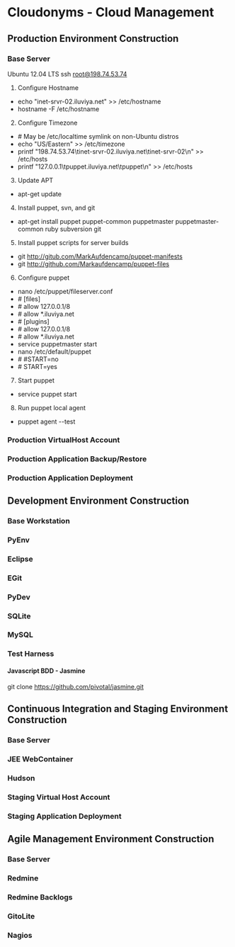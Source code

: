 # Cloudonyms - Cloud Management
## Production Environment Construction
### Base Server
Ubuntu 12.04 LTS
ssh root@198.74.53.74

1. Configure Hostname
*	echo "inet-srvr-02.iluviya.net" >> /etc/hostname
*	hostname -F /etc/hostname

2. Configure Timezone
*	\# May be /etc/localtime symlink on non-Ubuntu distros
*	echo "US/Eastern" >> /etc/timezone
*	printf "198.74.53.74\tinet-srvr-02.iluviya.net\tinet-srvr-02\n" >> /etc/hosts
*	printf "127.0.0.1\tpuppet.iluviya.net\tpuppet\n"	>> /etc/hosts

3. Update APT
*	apt-get update

4. Install puppet, svn, and git
*	apt-get install puppet puppet-common puppetmaster puppetmaster-common ruby subversion git

5. Install puppet scripts for server builds
*	git http://gitub.com/MarkAufdencamp/puppet-manifests
*	git http://github.com/Markaufdencamp/puppet-files

6. Configure puppet
*	nano /etc/puppet/fileserver.conf
*	\#	[files]
*	\#	allow 127.0.0.1/8
*	\#	allow *.iluviya.net
*	\#	[plugins]
*	\#	allow 127.0.0.1/8
*	\#	allow *.iluviya.net
*	service puppetmaster start
*	nano /etc/default/puppet
*	\#	\#START=no
*	\#	START=yes
	
7. Start puppet
*	service puppet start

8. Run puppet local agent
*	puppet agent --test

### Production VirtualHost Account
### Production Application Backup/Restore
### Production Application Deployment
## Development Environment Construction
### Base Workstation
### PyEnv
### Eclipse
### EGit
### PyDev
### SQLite
### MySQL
### Test Harness
#### Javascript BDD - Jasmine
git clone https://github.com/pivotal/jasmine.git
## Continuous Integration and Staging Environment Construction
### Base Server
### JEE WebContainer
### Hudson
### Staging Virtual Host Account
### Staging Application Deployment
## Agile Management Environment Construction
### Base Server
### Redmine 
### Redmine Backlogs
### GitoLite
### Nagios